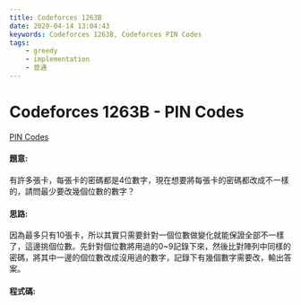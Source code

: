 ```yaml
---
title: Codeforces 1263B
date: 2020-04-14 13:04:43
keywords: Codeforces 1263B, Codeforces PIN Codes
tags:
    - greedy
    - implementation
    - 普通
---
```

# Codeforces 1263B - PIN Codes
[PIN Codes](https://codeforces.com/problemset/problem/1263/B)


#### 題意:
有許多張卡，每張卡的密碼都是4位數字，現在想要將每張卡的密碼都改成不一樣的，請問最少要改幾個位數的數字？
<!-- more -->
#### 思路:
因為最多只有10張卡，所以其實只需要針對一個位數做變化就能保證全部不一樣了，這邊挑個位數。先針對個位數將用過的0~9記錄下來，然後比對陣列中同樣的密碼，將其中一邊的個位數改成沒用過的數字，記錄下有幾個數字需要改，輸出答案。

#### 程式碼:
<script src="https://gist.github.com/Daviswww/b59af905ca283d646dbe25d93f73d09b.js"></script>